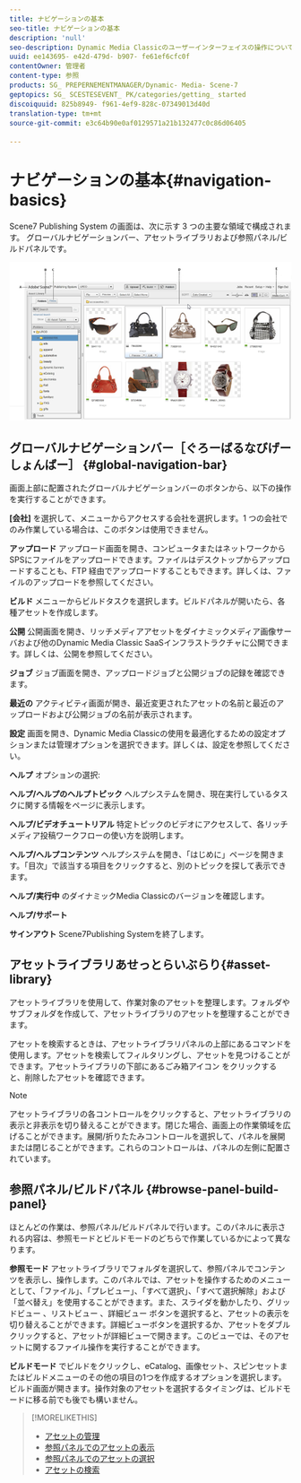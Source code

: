 ```yaml
---
title: ナビゲーションの基本
seo-title: ナビゲーションの基本
description: 'null'
seo-description: Dynamic Media Classicのユーザーインターフェイスの操作について説明します。
uuid: ee143695- e42d-479d- b907- fe61ef6cfc0f
contentOwner: 管理者
content-type: 参照
products: SG_ PREPERNEMENTMANAGER/Dynamic- Media- Scene-7
geptopics: SG_ SCESTESEVENT_ PK/categories/getting_ started
discoiquuid: 825b8949- f961-4ef9-828c-07349013d40d
translation-type: tm+mt
source-git-commit: e3c64b90e0af0129571a21b132477c0c86d06405

---
```



# ナビゲーションの基本{#navigation-basics}

Scene7 Publishing System の画面は、次に示す 3 つの主要な領域で構成されます。 グローバルナビゲーションバー、アセットライブラリおよび参照パネル/ビルドパネルです。

![ナビゲーションの基本](/help/assets/gs_navigation_basics_popup_popup.png)

## グローバルナビゲーションバー［ぐろーばるなびげーしょんばー］ {#global-navigation-bar}

画面上部に配置されたグローバルナビゲーションバーのボタンから、以下の操作を実行することができます。

**[会社]** を選択して、メニューからアクセスする会社を選択します。1 つの会社でのみ作業している場合は、このボタンは使用できません。

**アップロード** アップロード画面を開き、コンピュータまたはネットワークからSPSにファイルをアップロードできます。ファイルはデスクトップからアップロードすることも、FTP 経由でアップロードすることもできます。詳しくは、ファイルのアップロードを参照してください。

**ビルド** メニューからビルドタスクを選択します。ビルドパネルが開いたら、各種アセットを作成します。

**公開** 公開画面を開き、リッチメディアアセットをダイナミックメディア画像サーバおよび他のDynamic Media Classic SaaSインフラストラクチャに公開できます。詳しくは、公開を参照してください。

**ジョブ** ジョブ画面を開き、アップロードジョブと公開ジョブの記録を確認できます。

**最近の** アクティビティ画面が開き、最近変更されたアセットの名前と最近のアップロードおよび公開ジョブの名前が表示されます。

**設定** 画面を開き、Dynamic Media Classicの使用を最適化するための設定オプションまたは管理オプションを選択できます。詳しくは、設定を参照してください。

**ヘルプ** オプションの選択:

**ヘルプ/ヘルプのヘルプトピック** ヘルプシステムを開き、現在実行しているタスクに関する情報をページに表示します。

**ヘルプ/ビデオチュートリアル** 特定トピックのビデオにアクセスして、各リッチメディア投稿ワークフローの使い方を説明します。

**ヘルプ/ヘルプコンテンツ** ヘルプシステムを開き、「はじめに」ページを開きます。「目次」で該当する項目をクリックすると、別のトピックを探して表示できます。

**ヘルプ/実行中** のダイナミックMedia Classicのバージョンを確認します。

**ヘルプ/サポート**

**サインアウト** Scene7Publishing Systemを終了します。

## アセットライブラリあせっとらいぶらり{#asset-library}

アセットライブラリを使用して、作業対象のアセットを整理します。フォルダやサブフォルダを作成して、アセットライブラリのアセットを整理することができます。

アセットを検索するときは、アセットライブラリパネルの上部にあるコマンドを使用します。アセットを検索してフィルタリングし、アセットを見つけることができます。アセットライブラリの下部にあるごみ箱アイコン  をクリックすると、削除したアセットを確認できます。

>[!NOTE]
>
>アセットライブラリの各コントロールをクリックすると、アセットライブラリの表示と非表示を切り替えることができます。閉じた場合、画面上の作業領域を広げることができます。展開/折りたたみコントロールを選択して、パネルを展開または閉じることができます。これらのコントロールは、パネルの左側に配置されています。

## 参照パネル/ビルドパネル {#browse-panel-build-panel}

ほとんどの作業は、参照パネル/ビルドパネルで行います。このパネルに表示される内容は、参照モードとビルドモードのどちらで作業しているかによって異なります。

**参照モード** アセットライブラリでフォルダを選択して、参照パネルでコンテンツを表示し、操作します。このパネルでは、アセットを操作するためのメニューとして、「ファイル」、「プレビュー」、「すべて選択」、「すべて選択解除」および「並べ替え」を使用することができます。また、スライダを動かしたり、グリッドビュー 、リストビュー 、詳細ビュー  ボタンを選択すると、アセットの表示を切り替えることができます。詳細ビューボタンを選択するか、アセットをダブルクリックすると、アセットが詳細ビューで開きます。このビューでは、そのアセットに関するファイル操作を実行することができます。

**ビルドモード** でビルドをクリックし、eCatalog、画像セット、スピンセットまたはビルドメニューのその他の項目の1つを作成するオプションを選択します。ビルド画面が開きます。操作対象のアセットを選択するタイミングは、ビルドモードに移る前でも後でも構いません。

>[!MORELIKETHIS]
>
>* [アセットの管理](about-managing-assets.md)
>* [参照パネルでのアセットの表示](viewing-assets-browse-panel.md#viewing_assets_in_the_browse_panel)
>* [参照パネルでのアセットの選択](selecting-assets-browse-panel.md#selecting_assets_in_the_browse_panel)
>* [アセットの検索](searching-assets.md#searching_assets)

